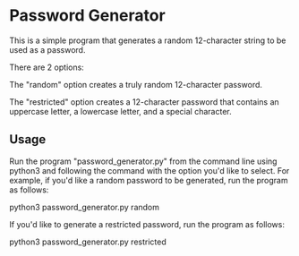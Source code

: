# Password Generator

This is a simple program that generates a random 12-character string to be used as a password.

There are 2 options:

The "random" option creates a truly random 12-character password.

The "restricted" option creates a 12-character password that contains an uppercase letter, a lowercase letter, and a special character.

## Usage

Run the program "password_generator.py" from the command line using python3 and following the command with the option you'd like to select. For example, if you'd like a random password to be generated, run the program as follows:

python3 password_generator.py random

If you'd like to generate a restricted password, run the program as follows:

python3 password_generator.py restricted